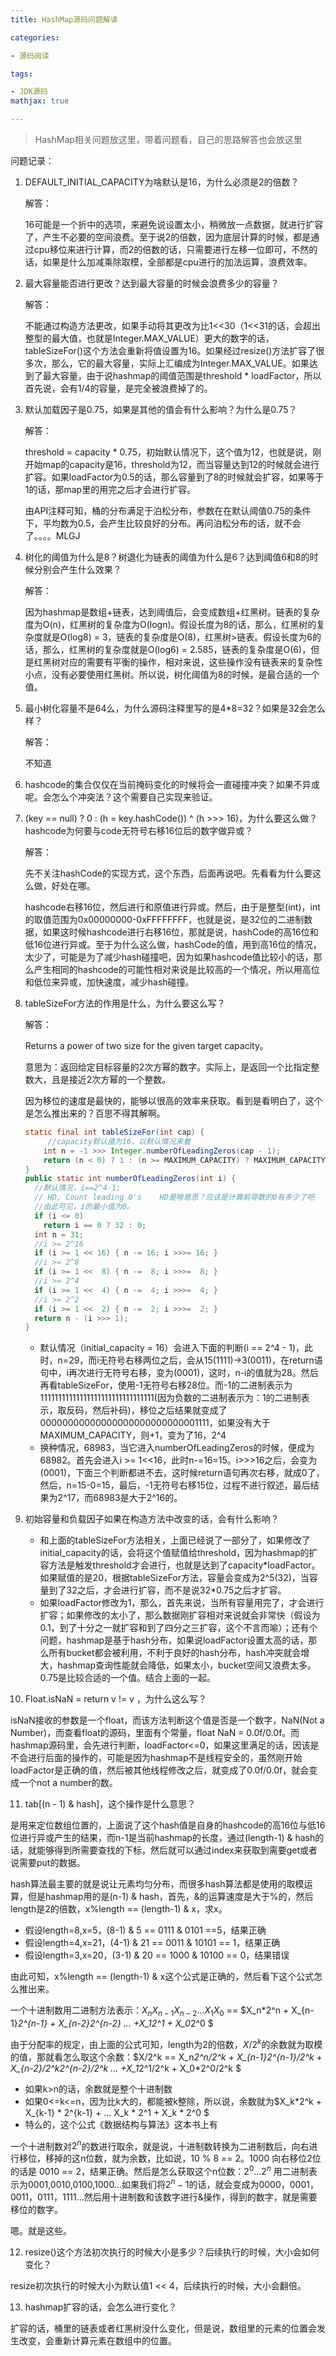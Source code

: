 ```yaml
---
title: HashMap源码问题解读

categories: 

- 源码阅读

tags: 

- JDK源码
mathjax: true

---
```


> HashMap相关问题放这里，带着问题看，自己的思路解答也会放这里

问题记录：

1. DEFAULT_INITIAL_CAPACITY为啥默认是16，为什么必须是2的倍数？

   解答：

   16可能是一个折中的选项，来避免说设置太小，稍微放一点数据，就进行扩容了，产生不必要的空间浪费。至于说2的倍数，因为底层计算的时候，都是通过cpu移位来进行计算，而2的倍数的话，只需要进行左移一位即可，不然的话，如果是什么加减乘除取模，全部都是cpu进行的加法运算，浪费效率。

2. 最大容量能否进行更改？达到最大容量的时候会浪费多少的容量？

   解答：

   不能通过构造方法更改，如果手动将其更改为比1<<30（1<<31的话，会超出整型的最大值，也就是Integer.MAX_VALUE）更大的数字的话，tableSizeFor()这个方法会重新将值设置为16。如果经过resize()方法扩容了很多次，那么，它的最大容量，实际上汇编成为Integer.MAX_VALUE。如果达到了最大容量，由于说hashmap的阈值范围是threshold * loadFactor，所以首先说，会有1/4的容量，是完全被浪费掉了的。

3. 默认加载因子是0.75，如果是其他的值会有什么影响？为什么是0.75？

   解答：

   threshold = capacity * 0.75，初始默认情况下，这个值为12，也就是说，刚开始map的capacity是16，threshold为12，而当容量达到12的时候就会进行扩容。如果loadFactor为0.5的话，那么容量到了8的时候就会扩容，如果等于1的话，那map里的用完之后才会进行扩容。

   由API注释可知，桶的分布满足于泊松分布，参数在在默认阈值0.75的条件下，平均数为0.5，会产生比较良好的分布。再问泊松分布的话，就不会了。。。。MLGJ

4. 树化的阈值为什么是8？树退化为链表的阈值为什么是6？达到阈值6和8的时候分别会产生什么效果？

   解答：

   因为hashmap是数组+链表，达到阈值后，会变成数组+红黑树。链表的复杂度为O(n)，红黑树的复杂度为O(logn)。假设长度为8的话，那么，红黑树的复杂度就是O(log8) = 3，链表的复杂度是O(8)，红黑树>链表。假设长度为6的话，那么，红黑树的复杂度就是O(log6) = 2.585，链表的复杂度是O(6)，但是红黑树对应的需要有平衡的操作，相对来说，这些操作没有链表来的复杂性小点，没有必要使用红黑树。所以说，树化阈值为8的时候，是最合适的一个值。

5. 最小树化容量不是64么，为什么源码注释里写的是4*8=32？如果是32会怎么样？

   解答：

   不知道

6. hashcode的集合仅仅在当前掩码变化的时候将会一直碰撞冲突？如果不异或呢。会怎么个冲突法？这个需要自己实现来验证。

7. (key == null) ? 0 : (h = key.hashCode()) ^ (h >>> 16)，为什么要这么做？hashcode为何要与code无符号右移16位后的数字做异或？

   解答：

   先不关注hashCode的实现方式，这个东西，后面再说吧。先看看为什么要这么做，好处在哪。

   hashcode右移16位，然后进行和原值进行异或。然后，由于是整型(int)，int的取值范围为0x00000000-0xFFFFFFFF，也就是说，是32位的二进制数据，如果这时候hashcode进行右移16位，那就是说，hashCode的高16位和低16位进行异或。至于为什么这么做，hashCode的值，用到高16位的情况，太少了，可能是为了减少hash碰撞吧，因为如果hashcode值比较小的话，那么产生相同的hashcode的可能性相对来说是比较高的一个情况，所以用高位和低位来异或，加快速度，减少hash碰撞。

8. tableSizeFor方法的作用是什么，为什么要这么写？

   解答：

   Returns a power of two size for the given target capacity。

   意思为：返回给定目标容量的2次方幂的数字。实际上，是返回一个比指定整数大，且是接近2次方幂的一个整数。

   因为移位的速度是最快的，能够以很高的效率来获取。看到是看明白了，这个是怎么推出来的？百思不得其解啊。

   ```java
   static final int tableSizeFor(int cap) {
     	//capacity默认值为16，以默认情况来看
       int n = -1 >>> Integer.numberOfLeadingZeros(cap - 1);
       return (n < 0) ? 1 : (n >= MAXIMUM_CAPACITY) ? MAXIMUM_CAPACITY : n + 1;
   }
   public static int numberOfLeadingZeros(int i) {
     //默认情况，i==2^4-1;
     // HD, Count leading 0's    HD是啥意思？应该是计算前导数的0有多少了吧
     //由此可见，i的最小值为0。
     if (i <= 0)
       return i == 0 ? 32 : 0;
     int n = 31;
     //i >= 2^16
     if (i >= 1 << 16) { n -= 16; i >>>= 16; }
     //i >= 2^8
     if (i >= 1 <<  8) { n -=  8; i >>>=  8; }
     //i >= 2^4
     if (i >= 1 <<  4) { n -=  4; i >>>=  4; }
     //i >= 2^2
     if (i >= 1 <<  2) { n -=  2; i >>>=  2; }
     return n - (i >>> 1);
   }
   ```

   * 默认情况（initial_capacity = 16）会进入下面的判断(i == 2^4 - 1)，此时，n=29，而i无符号右移两位之后，会从15(1111)->3(0011)，在return语句中，i再次进行无符号右移，变为(0001)，这时，n-i的值就为28。然后再看tableSizeFor，使用-1无符号右移28位。而-1的二进制表示为11111111111111111111111111111111(因为负数的二进制表示为：1的二进制表示，取反码，然后补码)，移位之后结果就变成了00000000000000000000000000001111，如果没有大于MAXIMUM_CAPACITY，则+1，变为了16，2^4
   * 换种情况，68983，当它进入numberOfLeadingZeros的时候，便成为68982。首先会进入i >= 1<<16，此时n-=16=15。i>>>16之后，会变为(0001)，下面三个判断都进不去，这时候return语句再次右移，就成0了，然后，n=15-0=15，最后，-1无符号右移15位，过程不进行叙述，最后结果为2^17，而68983是大于2^16的。

9. 初始容量和负载因子如果在构造方法中改变的话，会有什么影响？

   * 和上面的tableSizeFor方法相关，上面已经说了一部分了，如果修改了initial_capacity的话，会将这个值赋值给threshold，因为hashmap的扩容方法是触发threshold才会进行，也就是达到了capacity*loadFactor。如果赋值的是20，根据tableSizeFor方法，容量会变成为2^5(32)，当容量到了32之后，才会进行扩容，而不是说32\*0.75之后才扩容。
   * 如果loadFactor修改为1，那么，首先来说，当所有容量用完了，才会进行扩容；如果修改的太小了，那么数据刚扩容相对来说就会非常快（假设为0.1，到了十分之一就扩容和到了四分之三扩容，这个不言而喻）；还有个问题，hashmap是基于hash分布，如果说loadFactor设置太高的话，那么所有bucket都会被利用，不利于良好的hash分布，hash冲突就会增大，hashmap查询性能就会降低，如果太小，bucket空间又浪费太多。0.75是比较合适的一个值。结合上面的一起。

10. Float.isNaN = return v != v ，为什么这么写？

   isNaN接收的参数是一个float，而该方法判断这个值是否是一个数字，NaN(Not a Number)，而查看float的源码，里面有个常量，float NaN = 0.0f/0.0f。而hashmap源码里，会先进行判断，loadFactor<=0，如果这里满足的话，因该是不会进行后面的操作的，可能是因为hashmap不是线程安全的，虽然刚开始loadFactor是正确的值，然后被其他线程修改之后，就变成了0.0f/0.0f，就会变成一个not a number的数。

11. tab[(n - 1) & hash]，这个操作是什么意思？

   是用来定位数组位置的，上面说了这个hash值是自身的hashcode的高16位与低16位进行异或产生的结果，而n-1是当前hashmap的长度，通过(length-1) & hash的话，就能够得到所需要查找的下标，然后就可以通过index来获取到需要get或者说需要put的数据。

   hash算法最主要的就是说让元素均匀分布，而很多hash算法都是使用的取模运算，但是hashmap用的是(n-1) & hash，首先，&的运算速度是大于%的，然后length是2的倍数，x%length == (length-1) & x，求x。

   * 假设length=8,x=5，(8-1) & 5 == 0111 & 0101 ==5，结果正确
   * 假设length=4,x=21，(4-1) & 21 == 0011 & 10101 == 1，结果正确
   * 假设length=3,x=20，(3-1) & 20 == 1000 & 10100 == 0，结果错误

   由此可知，x%length == (length-1) & x这个公式是正确的，然后看下这个公式怎么推出来。

   一个十进制数用二进制方法表示：$X_nX_{n-1}X_{n-2}…X_1X_0$ == $X_n*2^n + X_{n-1}*2^{n-1} + X_{n-2}*2^{n-2} … +X_1*2^1 + X_0*2^0 $

   由于分配率的规定，由上面的公式可知，length为2的倍数，$X/2^k$的余数就为取模的值，那就看怎么取这个余数：$X/2^k ==  X_n*2^n/2^k + X_{n-1}*2^{n-1}/2^k + X_{n-2}/2^k*2^{n-2}/2^k … +X_1*2^1/2^k + X_0*2^0/2^k  $

   * 如果k>n的话，余数就是整个十进制数
   * 如果0<=k<=n，因为比k大的，都能被k整除，所以说，余数就为$X_k*2^k + X_{k-1} * 2^{k-1} + … X_k * 2^1 + X_k * 2^0 $
   * 特么的，这个公式《数据结构与算法》这本书上有

   一个十进制数对$2^n$的数进行取余，就是说，十进制数转换为二进制数后，向右进行移位，移掉的这n位数，就为余数，比如说，10 % 8  ==  2。1000 向右移位2位的话是 0010 == 2，结果正确。然后是怎么获取这个n位数：$2^0...2^n$ 用二进制表示为0001,0010,0100,1000…如果我们将$2^n-1$的话，就会变成为0000，0001，0011，0111，1111…然后用十进制数和该数字进行&操作，得到的数字，就是需要移位的数字。

   嗯。就是这些。

12. resize()这个方法初次执行的时候大小是多少？后续执行的时候，大小会如何变化？

   resize初次执行的时候大小为默认值1 << 4，后续执行的时候，大小会翻倍。

13. hashmap扩容的话，会怎么进行变化？

   扩容的话，桶里的链表或者红黑树没什么变化，但是说，数组里的元素的位置会发生改变，会重新计算元素在数组中的位置。
